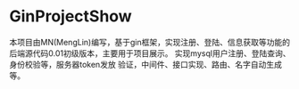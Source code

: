 # GinProjectShow

本项目由MN(MengLin)编写，基于gin框架，实现注册、登陆、信息获取等功能的后端源代码0.01初级版本，主要用于项目展示。
实现mysql用户注册、登陆查询、身份校验等，服务器token发放 验证，中间件、接口实现、路由、名字自动生成等。
